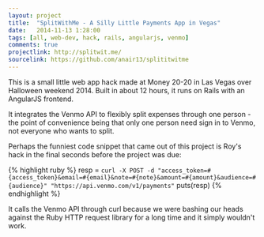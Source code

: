 ```yaml
---
layout: project
title:  "SplitWithMe - A Silly Little Payments App in Vegas"
date:   2014-11-13 1:28:00
tags: [all, web-dev, hack, rails, angularjs, venmo]
comments: true
projectlink: http://splitwit.me/
sourcelink: https://github.com/anair13/splititwitme
---
```


This is a small little web app hack made at Money 20-20 in Las Vegas over Halloween weekend 2014. Built in about 12 hours, it runs on Rails with an AngularJS frontend.

It integrates the Venmo API to flexibly split expenses through one person - the point of convenience being that only one person need sign in to Venmo, not everyone who wants to split.

Perhaps the funniest code snippet that came out of this project is Roy's hack in the final seconds before the project was due:

{% highlight ruby %}
    resp = `curl -X POST -d "access_token=#{access_token}&email=#{email}&note=#{note}&amount=#{amount}&audience=#{audience}" "https://api.venmo.com/v1/payments"`
        puts(resp)
{% endhighlight %}

It calls the Venmo API through curl because we were bashing our heads against the Ruby HTTP request library for a long time and it simply wouldn't work.